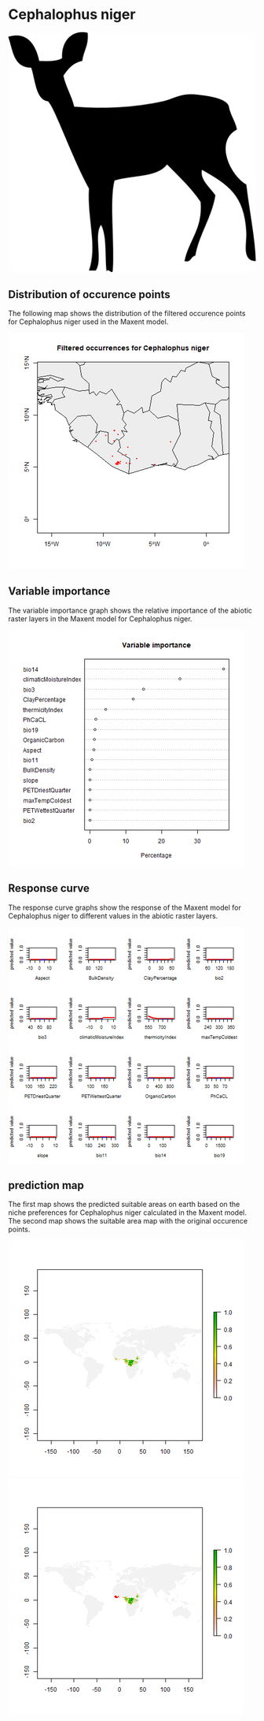 # Cephalophus niger 

![](image_taxa.png) 

## Distribution of occurence points 
The following map shows the distribution of the filtered occurence points for Cephalophus niger used in the Maxent model. 

![](occurrences.png)
    
## Variable importance 
The variable importance graph shows the relative importance of the abiotic raster layers in the  Maxent model for Cephalophus niger. 

![](valid_maxent_variable_importance.png)
    
## Response curve 
The response curve graphs show the response of the Maxent model for Cephalophus niger to different values in the abiotic raster layers. 

![](valid_maxent_response_curve.png)
    
## prediction map 
The first map shows the predicted suitable areas on earth based on the niche preferences for Cephalophus niger calculated in the Maxent model. The second map shows the suitable area map with the original occurence points.

![](prediction_map.png)
![](prediction_occurence_map.png)
    
